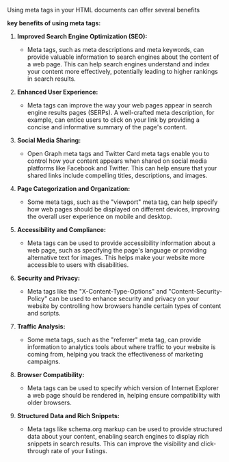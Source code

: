 Using meta tags in your HTML documents can offer several benefits

**key benefits of using meta tags:**

1. **Improved Search Engine Optimization (SEO):**

   - Meta tags, such as meta descriptions and meta keywords, can provide valuable information to search engines about the content of a web page. This can help search engines understand and index your content more effectively, potentially leading to higher rankings in search results.

2. **Enhanced User Experience:**

   - Meta tags can improve the way your web pages appear in search engine results pages (SERPs). A well-crafted meta description, for example, can entice users to click on your link by providing a concise and informative summary of the page's content.

3. **Social Media Sharing:**

   - Open Graph meta tags and Twitter Card meta tags enable you to control how your content appears when shared on social media platforms like Facebook and Twitter. This can help ensure that your shared links include compelling titles, descriptions, and images.

4. **Page Categorization and Organization:**

   - Some meta tags, such as the "viewport" meta tag, can help specify how web pages should be displayed on different devices, improving the overall user experience on mobile and desktop.

5. **Accessibility and Compliance:**

   - Meta tags can be used to provide accessibility information about a web page, such as specifying the page's language or providing alternative text for images. This helps make your website more accessible to users with disabilities.

6. **Security and Privacy:**

   - Meta tags like the "X-Content-Type-Options" and "Content-Security-Policy" can be used to enhance security and privacy on your website by controlling how browsers handle certain types of content and scripts.

7. **Traffic Analysis:**

   - Some meta tags, such as the "referrer" meta tag, can provide information to analytics tools about where traffic to your website is coming from, helping you track the effectiveness of marketing campaigns.

8. **Browser Compatibility:**

   - Meta tags can be used to specify which version of Internet Explorer a web page should be rendered in, helping ensure compatibility with older browsers.

9. **Structured Data and Rich Snippets:**
   - Meta tags like schema.org markup can be used to provide structured data about your content, enabling search engines to display rich snippets in search results. This can improve the visibility and click-through rate of your listings.


